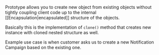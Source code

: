 Prototype allows you to create new object from existing objects without tightly coupling client code up to the internal [[Encapsulation|encapsulated]] structure of the objects.

Basically this is the implementation of `clone()` method that creates new instance with cloned nested structure as well.

Example use case is when customer asks us to create a new Notification Campaign based on the existing one.
